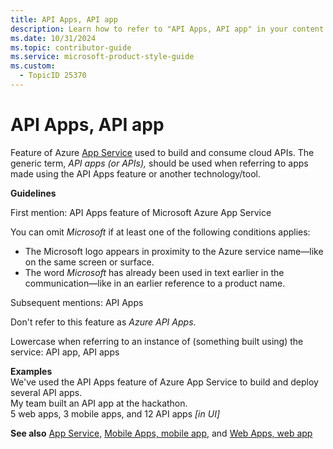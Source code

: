 ```yaml
---
title: API Apps, API app
description: Learn how to refer to "API Apps, API app" in your content.
ms.date: 10/31/2024
ms.topic: contributor-guide
ms.service: microsoft-product-style-guide
ms.custom:
  - TopicID 25370
---
```



# API Apps, API app

Feature of Azure [App Service](~\a_z_names_terms\a\app-service.md) used to build and consume cloud APIs. The generic term, _API apps (or APIs),_ should be used when referring to apps made using the API Apps feature or another technology/tool.

**Guidelines**

First mention: API Apps feature of Microsoft Azure App Service

You can omit _Microsoft_ if at least one of the following conditions applies:

- The Microsoft logo appears in proximity to the Azure service name—like on the same screen or surface.
- The word _Microsoft_ has already been used in text earlier in the communication—like in an earlier reference to a product name.

Subsequent mentions: API Apps

Don't refer to this feature as _Azure API Apps_.

Lowercase when referring to an instance of (something built using) the service: API app, API apps  

**Examples**  
We've used the API Apps feature of Azure App Service to build and deploy several API apps.  
My team built an API app at the hackathon.  
5 web apps, 3 mobile apps, and 12 API apps _[in UI]_

**See also** [App Service,](~\a_z_names_terms\a\app-service.md) [Mobile Apps, mobile app](~\a_z_names_terms\m\mobile-apps-mobile-app.md), and [Web Apps, web app](~\a_z_names_terms\w\web-apps-web-app.md)

